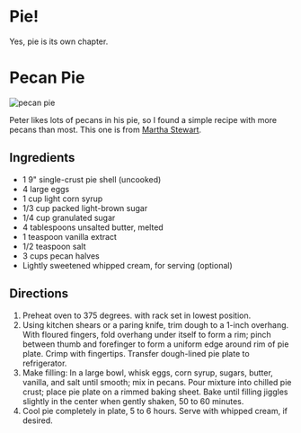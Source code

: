 # Pie!

Yes, pie is its own chapter.

# Pecan Pie

![pecan pie](http://mcdemarco.net/files/recipes/pecan_pie.jpg)

Peter likes lots of pecans in his pie, so I found a simple recipe with more pecans than most.  This one is from [Martha Stewart](http://www.marthastewart.com/312503/pecan-pie).

## Ingredients

* 1 9" single-crust pie shell (uncooked)
* 4 large eggs 
* 1 cup light corn syrup 
* 1/3 cup packed light-brown sugar 
* 1/4 cup granulated sugar 
* 4 tablespoons unsalted butter, melted 
* 1 teaspoon vanilla extract 
* 1/2 teaspoon salt 
* 3 cups pecan halves 
* Lightly sweetened whipped cream, for serving (optional)

## Directions

1. Preheat oven to 375 degrees. with rack set in lowest position. 
2. Using kitchen shears or a paring knife, trim dough to a 1-inch overhang. With floured fingers, fold overhang under itself to form a rim; pinch between thumb and forefinger to form a uniform edge around rim of pie plate. Crimp with fingertips. Transfer dough-lined pie plate to refrigerator. 
3. Make filling: In a large bowl, whisk eggs, corn syrup, sugars, butter, vanilla, and salt until smooth; mix in pecans. Pour mixture into chilled pie crust; place pie plate on a rimmed baking sheet. Bake until filling jiggles slightly in the center when gently shaken, 50 to 60 minutes. 
4. Cool pie completely in plate, 5 to 6 hours. Serve with whipped cream, if desired.


